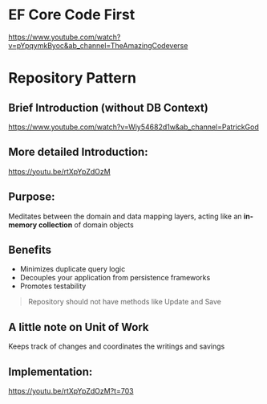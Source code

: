 
# EF Core Code First
https://www.youtube.com/watch?v=pYpqymkByoc&ab_channel=TheAmazingCodeverse

# Repository Pattern

## Brief Introduction (without DB Context)
https://www.youtube.com/watch?v=Wiy54682d1w&ab_channel=PatrickGod
## More detailed Introduction:
https://youtu.be/rtXpYpZdOzM
## Purpose:
Meditates between the domain and data mapping layers, acting like an **in-memory collection** of domain objects
## Benefits
- Minimizes duplicate query logic 
- Decouples your application from persistence frameworks
- Promotes testability
> Repository should not have methods like Update and Save
## A little note on Unit of Work
Keeps track of changes and coordinates the writings and savings
## Implementation:
https://youtu.be/rtXpYpZdOzM?t=703

